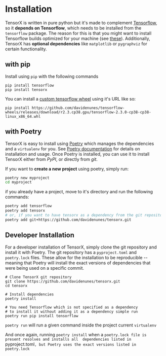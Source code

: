 # Installation
TensorX is written in pure python but it's made to complement [Tensorflow](https://tensorflow.org), so it **depends on 
Tensorflow**, which needs to be installed from the `tensorflow` package.
The reason for this is that you might want to install Tensorflow builds optimized for your machine (see 
[these](https://github.com/davidenunes/tensorflow-wheels)). Additionally, TensorX has **optional
dependencies** like `matplotlib` or `pygraphviz` for certain functionality.

## with pip
Install using `pip` with the following commands
```shell
pip install tensorflow 
pip install tensorx
```

You can install a [custom tensorflow wheel](https://github.com/davidenunes/tensorflow-wheels) using it's URL like so:
```shell
pip install https://github.com/davidenunes/tensorflow-wheels/releases/download/r2.3.cp38.gpu/tensorflow-2.3.0-cp38-cp38-linux_x86_64.whl
```

## with Poetry 
TensorX is easy to install using [Poetry](https://python-poetry.org/) which manages the dependencies and a `virtualenv` 
for you. See [Poetry documentation](https://python-poetry.org/docs/) for details on installation and usage. 
Once Poetry is installed, you can use it to install TensorX either from _PyPI_, or directly from _git_.

If you want to **create a new project** using poetry, simply run: 
```bash
poetry new myproject
cd myproject
```
if you already have a project, move to it's directory and run the following commands:
```bash
poetry add tensorflow
poetry add tensorx
# or, if you want to have tensorx as a dependency from the git repository
poetry add git+https://github.com/davidenunes/tensorx.git 
```

## Developer Installation
For a developer installation of TensorX, simply clone the git repository and install it with Poetry.
The git repository has a `pyproject.toml` and `poetry.lock` files. These allow for the 
installation to be reproducible --meaning that Poetry will install the exact versions of dependencies that were being 
used on a specific commit.

```shell 
# Clone TensorX git repository
git clone https://github.com/davidenunes/tensorx.git
cd tensorx

# Install dependencies 
poetry install

# You need Tensorflow which is not specified as a dependency
# to install it without adding it as a dependency simple run
poetry run pip install tensorflow
```
`poetry run` will run a given command inside the project current `virtualenv` 

And once again, running `poetry install` when a `poetry.lock file is present resolves and installs all 
dependencies listed in `pyproject.toml`, but Poetry uses the exact versions listed in poetry.lock`

